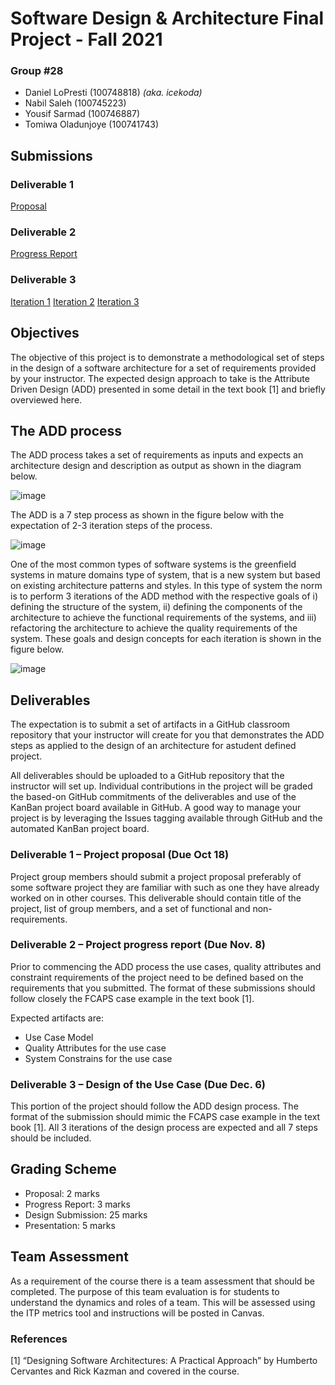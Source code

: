 # Software Design & Architecture Final Project - Fall 2021
### **Group #28**
- Daniel LoPresti (100748818) *(aka. icekoda)*
- Nabil Saleh (100745223)
- Yousif Sarmad (100746887)
- Tomiwa Oladunjoye (100741743)

## Submissions
### Deliverable 1
[Proposal](https://github.com/icekoda/SD-FinalProject/blob/main/Deliverable-1/Proposal.pdf)

### Deliverable 2
[Progress Report](https://github.com/icekoda/SD-FinalProject/blob/main/Deliverable-2/Deliverable-2.md)

### Deliverable 3
[Iteration 1](https://github.com/icekoda/SD-FinalProject/blob/main/Deliverable-3/Iteration-1.md)
[Iteration 2](https://github.com/icekoda/SD-FinalProject/blob/main/Deliverable-3/Iteration-2.md)
[Iteration 3](https://github.com/icekoda/SD-FinalProject/blob/main/Deliverable-3/Iteration-3.md)

## Objectives
The objective of this project is to demonstrate a methodological set of steps in the design of a software architecture for a set of requirements provided by your instructor. The expected design approach to take is the Attribute Driven Design (ADD) presented in some detail in the text book [1] and briefly overviewed here.  

## The ADD process 
The  ADD  process  takes  a  set  of  requirements  as  inputs  and  expects  an  architecture  design  and  description as output as shown in the diagram below. 

![image](https://user-images.githubusercontent.com/73712369/139967188-bdc3704d-bc15-40cc-9167-be74bcd078f4.png)

The ADD is a 7 step process as shown in the figure below with the expectation of 2-3 iteration steps of the process. 

![image](https://user-images.githubusercontent.com/73712369/139967256-321825f9-72f0-46ef-9428-f7f9a21b20b8.png)

One of the most common types of software systems is the greenfield systems in mature domains type of system,  that is a new system but based on existing architecture patterns and styles. In this type of system the norm is to perform 3 iterations of the ADD method with the respective goals of i) defining the structure of the system, ii) defining the components of the architecture to achieve the functional requirements of the systems, and iii) refactoring the architecture to achieve the quality requirements of the system. These goals and design concepts for each iteration is shown in the figure below.

![image](https://user-images.githubusercontent.com/73712369/139967303-5010acbc-8964-4c0f-a4e2-9ca88857537e.png)

## Deliverables
The expectation is to submit a set of artifacts in a GitHub classroom repository that your instructor will create for you that demonstrates the ADD steps as applied to the design of an architecture for astudent defined project.  

All deliverables should be uploaded to a GitHub repository that the instructor will set up. Individual contributions in the project will be graded the based-on GitHub commitments of the deliverables and use  of  the  KanBan  project  board  available  in  GitHub.  A  good  way  to  manage  your  project  is  by  leveraging the Issues tagging available through GitHub and the automated KanBan project board.

### Deliverable 1 – Project proposal (Due Oct 18)
Project group members should submit a project proposal preferably of some software project they are familiar  with  such  as  one  they  have  already  worked  on  in  other  courses.  This  deliverable  should contain title of the project, list of group members, and a set of functional and non-requirements.  

### Deliverable 2 – Project progress report (Due Nov. 8)
Prior to commencing the ADD process the use cases, quality attributes and constraint requirements of the project need to be defined based on the requirements that you submitted. The format of these submissions should follow closely the FCAPS case example in the text book [1].

Expected artifacts are:
- Use Case Model
- Quality Attributes for the use case
- System Constrains for the use case

### Deliverable 3 – Design of the Use Case (Due Dec. 6)
This  portion  of  the  project  should  follow  the  ADD  design  process.  The  format  of  the  submission  should mimic the FCAPS case example in the text book [1]. All 3 iterations of the design process are expected and all 7 steps should be included. 

## Grading Scheme
- Proposal: 2 marks
- Progress Report: 3 marks
- Design Submission: 25 marks
- Presentation: 5 marks

## Team Assessment
As a requirement of the course there is a team assessment that should be completed. The purpose of this  team  evaluation  is  for  students  to  understand  the  dynamics  and  roles  of  a  team.  This  will  be  assessed using the ITP metrics tool and instructions will be posted in Canvas. 

### References
[1] “Designing Software Architectures: A Practical Approach” by Humberto Cervantes and Rick Kazman and covered in the course.
